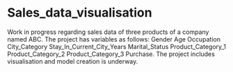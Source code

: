 # Sales_data_visualisation
Work in progress regarding sales data of three products of a company named ABC. The project has variables as follows: Gender	Age	Occupation	City_Category	Stay_In_Current_City_Years	Marital_Status	Product_Category_1	Product_Category_2	Product_Category_3	Purchase. 
The project includes visualisation and model creation is underway.
